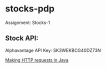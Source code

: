 # stocks-pdp
Assignment: Stocks-1

## Stock API:
Alphavantage API Key: SK3WEKBCG40DZ73N

[Making HTTP requests in Java](https://www.twilio.com/blog/5-ways-to-make-http-requests-in-java#:~:text=approaches%2C%20read%20on.-,Java%2011%20HttpClient,-More%20than%20twenty)
